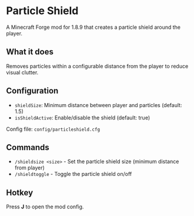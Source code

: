 # Particle Shield

A Minecraft Forge mod for 1.8.9 that creates a particle shield around the player.

## What it does

Removes particles within a configurable distance from the player to reduce visual clutter.

## Configuration

- `shieldSize`: Minimum distance between player and particles (default: 1.5)
- `isShieldActive`: Enable/disable the shield (default: true)

Config file: `config/particleshield.cfg`

## Commands

- `/shieldsize <size>` - Set the particle shield size (minimum distance from player)
- `/shieldtoggle` - Toggle the particle shield on/off

## Hotkey

Press **J** to open the mod config.
